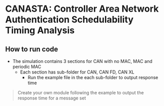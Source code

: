 # CANASTA: Controller Area Network Authentication Schedulability Timing Analysis

## How to run code

* The simulation contains 3 sections for CAN with no MAC, MAC and periodic MAC
    * Each section has sub-folder for CAN, CAN FD, CAN XL
        * Run the example file in the each sub-folder to output response time
    
> Create your own module following the example to output the response time for a message set
          



